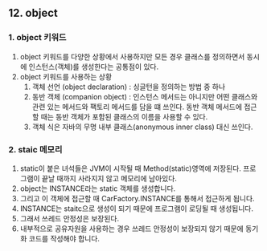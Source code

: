 ## 12. object
### 1. object 키워드
1. object 키워드를 다양한 상황에서 사용하지만 모든 경우 클래스를 정의하면서 동시에 인스턴스(객체)를 생성한다는 공통점이 있다.
2. object 키워드를 사용하는 상황
    1. 객체 선언 (object declaration) : 싱글턴을 정의하는 방법 중 하나
    2. 동반 객체 (companion object) : 인스턴스 메서드는 아니지만 어떤 클래스와 관련 있는 메서드와 팩토리 메서드를 담을 떄 쓰인다. 동반 객체 메서드에 접근할 때는 동반 객체가 포함된 클래스의 이름을 사용할 수 있다.
    3. 객체 식은 자바의 무명 내부 클래스(anonymous inner class) 대신 쓰인다.

### 2. staic 메모리
1. static이 붙은 녀석들은 JVM이 시작될 때 Method(static)영역에 저장된다. 프로그램이 끝날 때까지 사라지지 않고 메모리에 남아있다.
2. object는 INSTANCE라는 static 객체를 생성합니다.
3. 그리고 이 객체에 접근할 때 CarFactory.INSTANCE를 통해서 접근하게 됩니다.
4. INSTANCE는 staitc으로 생성이 되기 때문에 프로그램이 로딩될 때 생성됩니다. 
5. 그래서 쓰레드 안정성은 보장된다.
6. 내부적으로 공유자원을 사용하는 경우 쓰레드 안정성이 보장되지 않기 때문에 동기화 코드를 작성해야 합니다.